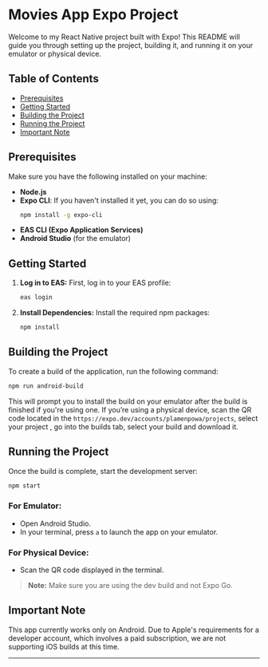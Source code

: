# Movies App Expo Project

Welcome to my React Native project built with Expo! This README will guide you through setting up the project, building it, and running it on your emulator or physical device.

## Table of Contents

- [Prerequisites](#prerequisites)
- [Getting Started](#getting-started)
- [Building the Project](#building-the-project)
- [Running the Project](#running-the-project)
- [Important Note](#important-note)

  
## Prerequisites

Make sure you have the following installed on your machine:

- **Node.js**
- **Expo CLI**: If you haven't installed it yet, you can do so using:
  ```bash
  npm install -g expo-cli
  ```
- **EAS CLI (Expo Application Services)**
- **Android Studio** (for the emulator)

## Getting Started

1. **Log in to EAS:**
   First, log in to your EAS profile:
   ```bash
   eas login
   ```

2. **Install Dependencies:**
   Install the required npm packages:
   ```bash
   npm install
   ```

## Building the Project

To create a build of the application, run the following command:
```bash
npm run android-build
```
This will prompt you to install the build on your emulator after the build is finished if you're using one. If you’re using a physical device, scan the QR code located in the `https://expo.dev/accounts/plamenpowa/projects`, select your project , go into the builds tab, select your build and download it.

## Running the Project

Once the build is complete, start the development server:
```bash
npm start
```

### For Emulator:
- Open Android Studio.
- In your terminal, press `a` to launch the app on your emulator.

### For Physical Device:
- Scan the QR code displayed in the terminal.

> **Note:** Make sure you are using the dev build and not Expo Go.

## Important Note

This app currently works only on Android. Due to Apple's requirements for a developer account, which involves a paid subscription, we are not supporting iOS builds at this time.


---
